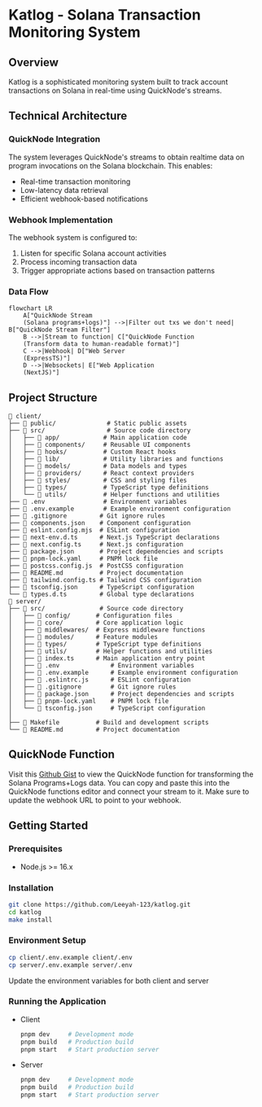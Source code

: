 # Katlog - Solana Transaction Monitoring System

## Overview

Katlog is a sophisticated monitoring system built to track account transactions on Solana in real-time using QuickNode's streams.

## Technical Architecture

### QuickNode Integration

The system leverages QuickNode's streams to obtain realtime data on program invocations on the Solana blockchain. This enables:

- Real-time transaction monitoring
- Low-latency data retrieval
- Efficient webhook-based notifications

### Webhook Implementation

The webhook system is configured to:

1. Listen for specific Solana account activities
2. Process incoming transaction data
3. Trigger appropriate actions based on transaction patterns

### Data Flow

```mermaid
flowchart LR
    A["QuickNode Stream
    (Solana programs+logs)"] -->|Filter out txs we don't need| B["QuickNode Stream Filter"]
    B -->|Stream to function| C["QuickNode Function
    (Transform data to human-readable format)"]
    C -->|Webhook| D["Web Server
    (ExpressTS)"]
    D -->|Websockets| E["Web Application
    (NextJS)"]
```

## Project Structure

```
📁 client/
├── 📁 public/              # Static public assets
├── 📁 src/                 # Source code directory
│   ├── 📁 app/            # Main application code
│   ├── 📁 components/     # Reusable UI components
│   ├── 📁 hooks/          # Custom React hooks
│   ├── 📁 lib/            # Utility libraries and functions
│   ├── 📁 models/         # Data models and types
│   ├── 📁 providers/      # React context providers
│   ├── 📁 styles/         # CSS and styling files
│   ├── 📁 types/          # TypeScript type definitions
│   └── 📁 utils/          # Helper functions and utilities
├── 📄 .env                # Environment variables
├── 📄 .env.example        # Example environment configuration
├── 📄 .gitignore         # Git ignore rules
├── 📄 components.json    # Component configuration
├── 📄 eslint.config.mjs  # ESLint configuration
├── 📄 next-env.d.ts      # Next.js TypeScript declarations
├── 📄 next.config.ts     # Next.js configuration
├── 📄 package.json       # Project dependencies and scripts
├── 📄 pnpm-lock.yaml     # PNPM lock file
├── 📄 postcss.config.js  # PostCSS configuration
├── 📄 README.md          # Project documentation
├── 📄 tailwind.config.ts # Tailwind CSS configuration
├── 📄 tsconfig.json      # TypeScript configuration
└── 📄 types.d.ts         # Global type declarations
📁 server/
├── 📁 src/               # Source code directory
│   ├── 📁 config/       # Configuration files
│   ├── 📁 core/         # Core application logic
│   ├── 📁 middlewares/  # Express middleware functions
│   ├── 📁 modules/      # Feature modules
│   ├── 📁 types/        # TypeScript type definitions
│   ├── 📁 utils/        # Helper functions and utilities
│   ├── 📄 index.ts      # Main application entry point
│   ├── 📄 .env              # Environment variables
│   ├── 📄 .env.example      # Example environment configuration
│   ├── 📄 .eslintrc.js      # ESLint configuration
│   ├── 📄 .gitignore        # Git ignore rules
│   ├── 📄 package.json      # Project dependencies and scripts
│   ├── 📄 pnpm-lock.yaml    # PNPM lock file
│   └── 📄 tsconfig.json     # TypeScript configuration
│
├── 📄 Makefile          # Build and development scripts
└── 📄 README.md         # Project documentation
```

## QuickNode Function

Visit this [Github Gist](https://gist.github.com/Leeyah-123/98031b6fbf39b1fb2570c92e1a7b2df1) to view the QuickNode function for transforming the Solana Programs+Logs data.
You can copy and paste this into the QuickNode functions editor and connect your stream to it.
Make sure to update the webhook URL to point to your webhook.

## Getting Started

### Prerequisites

- Node.js >= 16.x

### Installation

```bash
git clone https://github.com/Leeyah-123/katlog.git
cd katlog
make install
```

### Environment Setup

```bash
cp client/.env.example client/.env
cp server/.env.example server/.env
```

Update the environment variables for both client and server

### Running the Application

- Client

  ```bash
  pnpm dev     # Development mode
  pnpm build   # Production build
  pnpm start   # Start production server
  ```

- Server
  ```bash
  pnpm dev     # Development mode
  pnpm build   # Production build
  pnpm start   # Start production server
  ```
